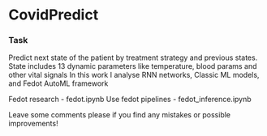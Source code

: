 # CovidPredict
### Task

Predict next state of the patient by treatment strategy and previous states.
State includes 13 dynamic parameters like temperature, blood params and other vital signals
In this work I analyse RNN networks, Classic ML models, and Fedot AutoML framework 

Fedot research - fedot.ipynb
Use fedot pipelines - fedot_inference.ipynb

Leave some comments please if you find any mistakes or possible improvements!

